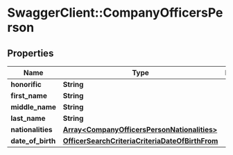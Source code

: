 # SwaggerClient::CompanyOfficersPerson

## Properties
Name | Type | Description | Notes
------------ | ------------- | ------------- | -------------
**honorific** | **String** |  | 
**first_name** | **String** |  | 
**middle_name** | **String** |  | 
**last_name** | **String** |  | 
**nationalities** | [**Array&lt;CompanyOfficersPersonNationalities&gt;**](CompanyOfficersPersonNationalities.md) |  | 
**date_of_birth** | [**OfficerSearchCriteriaCriteriaDateOfBirthFrom**](OfficerSearchCriteriaCriteriaDateOfBirthFrom.md) |  | 


